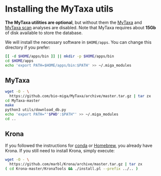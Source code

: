 # Installing the MyTaxa utils

**The MyTaxa utilities are optional**, but without them the
[MyTaxa](../../part5/workflow.md#mytaxa) and
[MyTaxa scan](../../part5/workflow.md#mytaxa-scan) analyses are disabled.
Note that MyTaxa requires about **15Gb** of disk available to store the
database.

We will install the necessary software in `$HOME/apps`. You can change this
directory if you prefer:

```bash
[[ -d $HOME/apps/bin ]] || mkdir -p $HOME/apps/bin
cd $HOME/apps
echo 'export PATH=$HOME/apps/bin:$PATH' >> ~/.miga_modules
```

## MyTaxa

```bash
wget -O - \
  https://github.com/bio-miga/MyTaxa/archive/master.tar.gz | tar zx
cd MyTaxa-master
make
python3 utils/download_db.py
echo 'export PATH="'$PWD':$PATH"' >> ~/.miga_modules
cd ..
```

## Krona

If you followed the instructions for [conda](conda.md) or [Homebrew](brew.md),
you already have Krona. If you still need to install Krona, simply execute:

```bash
wget -O - \
  https://github.com/marbl/Krona/archive/master.tar.gz | tar zx
( cd Krona-master/KronaTools && ./install.pl --prefix ../.. )
```

